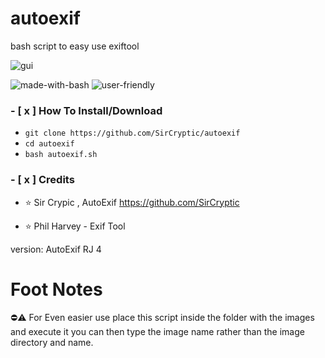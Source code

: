 # autoexif
bash script to easy use exiftool



![gui](https://user-images.githubusercontent.com/48811414/168398504-84dbd8d9-9b8f-4617-b804-051411146262.png)

![made-with-bash](https://user-images.githubusercontent.com/48811414/86414182-29896d80-bcbb-11ea-9b0b-de6b57eb583d.png) ![user-friendly](https://user-images.githubusercontent.com/48811414/86414184-2a220400-bcbb-11ea-89a8-89890f2e3775.png)

### **- [ x ] How To Install/Download**

- `git clone https://github.com/SirCryptic/autoexif`
- `cd autoexif`
-  `bash autoexif.sh`

### - [ x ] Credits

- ⭐ Sir Crypic , AutoExif
https://github.com/SirCryptic

- ⭐ Phil Harvey - Exif Tool


version: AutoExif RJ 4 <tagname>
  
 # Foot Notes
⛔⚠️
For Even easier use place this script inside the folder with the images and execute it you can then type the image name rather than the image directory and name.
